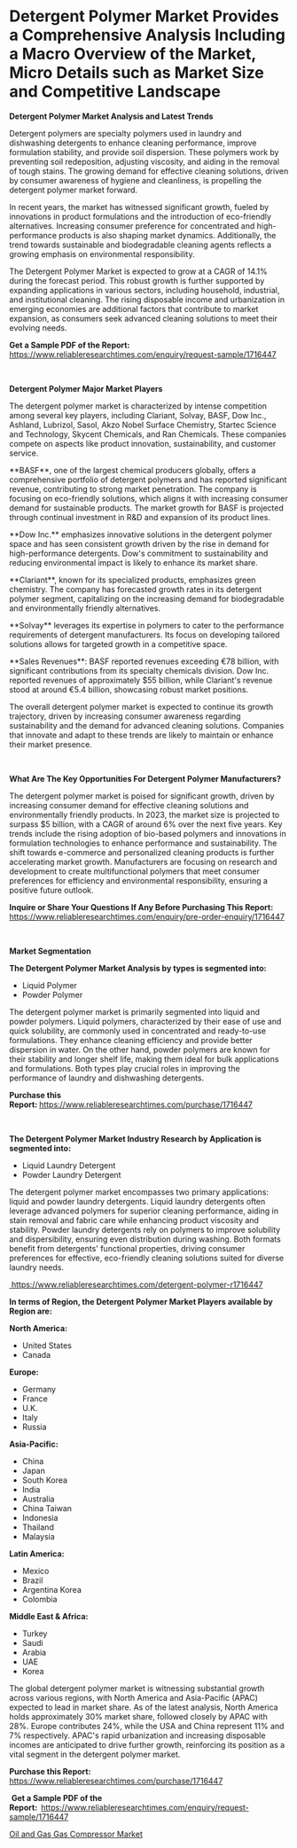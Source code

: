 <p><h1>Detergent Polymer Market Provides a Comprehensive Analysis Including a Macro Overview of the Market, Micro Details such as Market Size and Competitive Landscape</h1></p><p><strong>Detergent Polymer Market Analysis and Latest Trends</strong></p>
<p><p>Detergent polymers are specialty polymers used in laundry and dishwashing detergents to enhance cleaning performance, improve formulation stability, and provide soil dispersion. These polymers work by preventing soil redeposition, adjusting viscosity, and aiding in the removal of tough stains. The growing demand for effective cleaning solutions, driven by consumer awareness of hygiene and cleanliness, is propelling the detergent polymer market forward.</p><p>In recent years, the market has witnessed significant growth, fueled by innovations in product formulations and the introduction of eco-friendly alternatives. Increasing consumer preference for concentrated and high-performance products is also shaping market dynamics. Additionally, the trend towards sustainable and biodegradable cleaning agents reflects a growing emphasis on environmental responsibility.</p><p>The Detergent Polymer Market is expected to grow at a CAGR of 14.1% during the forecast period. This robust growth is further supported by expanding applications in various sectors, including household, industrial, and institutional cleaning. The rising disposable income and urbanization in emerging economies are additional factors that contribute to market expansion, as consumers seek advanced cleaning solutions to meet their evolving needs.</p></p>
<p><strong>Get a Sample PDF of the Report:&nbsp;</strong> <a href="https://www.reliableresearchtimes.com/enquiry/request-sample/1716447?utm_campaign=3088&utm_medium=2&utm_source=Github&utm_content=ia&utm_term=28032025&utm_id=detergent-polymer">https://www.reliableresearchtimes.com/enquiry/request-sample/1716447</a></p>
<p>&nbsp;</p>
<p><strong>Detergent Polymer Major Market Players</strong></p>
<p><p>The detergent polymer market is characterized by intense competition among several key players, including Clariant, Solvay, BASF, Dow Inc., Ashland, Lubrizol, Sasol, Akzo Nobel Surface Chemistry, Startec Science and Technology, Skycent Chemicals, and Ran Chemicals. These companies compete on aspects like product innovation, sustainability, and customer service.</p><p>**BASF**, one of the largest chemical producers globally, offers a comprehensive portfolio of detergent polymers and has reported significant revenue, contributing to strong market penetration. The company is focusing on eco-friendly solutions, which aligns it with increasing consumer demand for sustainable products. The market growth for BASF is projected through continual investment in R&D and expansion of its product lines.</p><p>**Dow Inc.** emphasizes innovative solutions in the detergent polymer space and has seen consistent growth driven by the rise in demand for high-performance detergents. Dow's commitment to sustainability and reducing environmental impact is likely to enhance its market share.</p><p>**Clariant**, known for its specialized products, emphasizes green chemistry. The company has forecasted growth rates in its detergent polymer segment, capitalizing on the increasing demand for biodegradable and environmentally friendly alternatives.</p><p>**Solvay** leverages its expertise in polymers to cater to the performance requirements of detergent manufacturers. Its focus on developing tailored solutions allows for targeted growth in a competitive space.</p><p>**Sales Revenues**: BASF reported revenues exceeding €78 billion, with significant contributions from its specialty chemicals division. Dow Inc. reported revenues of approximately $55 billion, while Clariant's revenue stood at around €5.4 billion, showcasing robust market positions.</p><p>The overall detergent polymer market is expected to continue its growth trajectory, driven by increasing consumer awareness regarding sustainability and the demand for advanced cleaning solutions. Companies that innovate and adapt to these trends are likely to maintain or enhance their market presence.</p></p>
<p>&nbsp;</p>
<p><strong>What Are The Key Opportunities For Detergent Polymer Manufacturers?</strong></p>
<p><p>The detergent polymer market is poised for significant growth, driven by increasing consumer demand for effective cleaning solutions and environmentally friendly products. In 2023, the market size is projected to surpass $5 billion, with a CAGR of around 6% over the next five years. Key trends include the rising adoption of bio-based polymers and innovations in formulation technologies to enhance performance and sustainability. The shift towards e-commerce and personalized cleaning products is further accelerating market growth. Manufacturers are focusing on research and development to create multifunctional polymers that meet consumer preferences for efficiency and environmental responsibility, ensuring a positive future outlook.</p></p>
<p><strong>Inquire or Share Your Questions If Any Before Purchasing This Report:</strong> <a href="https://www.reliableresearchtimes.com/enquiry/pre-order-enquiry/1716447?utm_campaign=3088&utm_medium=2&utm_source=Github&utm_content=ia&utm_term=28032025&utm_id=detergent-polymer">https://www.reliableresearchtimes.com/enquiry/pre-order-enquiry/1716447</a></p>
<p>&nbsp;</p>
<p><strong>Market Segmentation</strong></p>
<p><strong>The Detergent Polymer Market Analysis by types is segmented into:</strong></p>
<p><ul><li>Liquid Polymer</li><li>Powder Polymer</li></ul></p>
<p><p>The detergent polymer market is primarily segmented into liquid and powder polymers. Liquid polymers, characterized by their ease of use and quick solubility, are commonly used in concentrated and ready-to-use formulations. They enhance cleaning efficiency and provide better dispersion in water. On the other hand, powder polymers are known for their stability and longer shelf life, making them ideal for bulk applications and formulations. Both types play crucial roles in improving the performance of laundry and dishwashing detergents.</p></p>
<p><strong>Purchase this Report:&nbsp;</strong><a href="https://www.reliableresearchtimes.com/purchase/1716447?utm_campaign=3088&utm_medium=2&utm_source=Github&utm_content=ia&utm_term=28032025&utm_id=detergent-polymer">https://www.reliableresearchtimes.com/purchase/1716447</a></p>
<p>&nbsp;</p>
<p><strong>The Detergent Polymer Market Industry Research by Application is segmented into:</strong></p>
<p><ul><li>Liquid Laundry Detergent</li><li>Powder Laundry Detergent</li></ul></p>
<p><p>The detergent polymer market encompasses two primary applications: liquid and powder laundry detergents. Liquid laundry detergents often leverage advanced polymers for superior cleaning performance, aiding in stain removal and fabric care while enhancing product viscosity and stability. Powder laundry detergents rely on polymers to improve solubility and dispersibility, ensuring even distribution during washing. Both formats benefit from detergents' functional properties, driving consumer preferences for effective, eco-friendly cleaning solutions suited for diverse laundry needs.</p></p>
<p><a href="https://www.reliableresearchtimes.com/detergent-polymer-r1716447?utm_campaign=3088&utm_medium=2&utm_source=Github&utm_content=ia&utm_term=28032025&utm_id=detergent-polymer">&nbsp;https://www.reliableresearchtimes.com/detergent-polymer-r1716447</a></p>
<p><strong>In terms of Region, the Detergent Polymer Market Players available by Region are:</strong></p>
<p>
    <p> <strong> North America: </strong>
        <ul>
            <li>United States</li>
            <li>Canada</li>
        </ul>
        </p> 
    <p> <strong> Europe: </strong>
        <ul>
            <li>Germany</li>
            <li>France</li>
            <li>U.K.</li>
            <li>Italy</li>
            <li>Russia</li>
        </ul>
        </p> 
    <p> <strong> Asia-Pacific: </strong>
        <ul>
            <li>China</li>
            <li>Japan</li>
            <li>South Korea</li>
            <li>India</li>
            <li>Australia</li>
            <li>China Taiwan</li>
            <li>Indonesia</li>
            <li>Thailand</li>
            <li>Malaysia</li>
        </ul>
        </p> 
    <p> <strong> Latin America: </strong>
        <ul>
            <li>Mexico</li>
            <li>Brazil</li>
            <li>Argentina Korea</li>
            <li>Colombia</li>
        </ul>
        </p> 
    <p> <strong> Middle East & Africa: </strong>
        <ul>
            <li>Turkey</li>
            <li>Saudi</li>
            <li>Arabia</li>
            <li>UAE</li>
            <li>Korea</li>
        </ul>
    </p>
    </p>
<p><p>The global detergent polymer market is witnessing substantial growth across various regions, with North America and Asia-Pacific (APAC) expected to lead in market share. As of the latest analysis, North America holds approximately 30% market share, followed closely by APAC with 28%. Europe contributes 24%, while the USA and China represent 11% and 7% respectively. APAC's rapid urbanization and increasing disposable incomes are anticipated to drive further growth, reinforcing its position as a vital segment in the detergent polymer market.</p></p>
<p><strong>Purchase this Report: </strong><a href="https://www.reliableresearchtimes.com/purchase/1716447?utm_campaign=3088&utm_medium=2&utm_source=Github&utm_content=ia&utm_term=28032025&utm_id=detergent-polymer">https://www.reliableresearchtimes.com/purchase/1716447</a></p>
<p>&nbsp;<strong>Get a Sample PDF of the Report:&nbsp;&nbsp;</strong><a href="https://www.reliableresearchtimes.com/enquiry/request-sample/1716447?utm_campaign=3088&utm_medium=2&utm_source=Github&utm_content=ia&utm_term=28032025&utm_id=detergent-polymer">https://www.reliableresearchtimes.com/enquiry/request-sample/1716447</a></p>
<p><strong></strong></p>
<p><p><a href="https://github.com/djarixneoza/Market-Research-Report-List-1/blob/main/oil-and-gas-gas-compressor-market.md?utm_campaign=3088&utm_medium=2&utm_source=Github&utm_content=ia&utm_term=28032025&utm_id=detergent-polymer">Oil and Gas Gas Compressor Market</a></p></p>